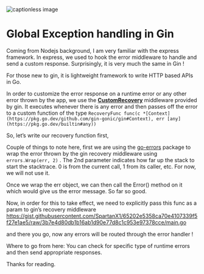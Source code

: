 ![captionless image](https://miro.medium.com/v2/resize:fit:1400/format:webp/1*hJR81BXeqgN0zwkPOxkQVg.png)

Global Exception handling in Gin
================================

Coming from Nodejs background, I am very familiar with the express framework. In express, we used to hook the error middleware to handle and send a custom response. Surprisingly, it is very much the same in Gin !

For those new to gin, it is lightweight framework to write HTTP based APIs in Go.

In order to customize the error response on a runtime error or any other error thrown by the app, we use the [**CustomRecovery**](https://pkg.go.dev/github.com/gin-gonic/gin#CustomRecovery) middleware provided by gin. It executes whenever there is any error and then passes off the error to a custom function of the type `RecoveryFunc func(c *[Context](https://pkg.go.dev/github.com/gin-gonic/gin#Context), err [any](https://pkg.go.dev/builtin#any))`

So, let’s write our recovery function first,
<script src="https://gist.githubusercontent.com/SpartanX1/9c1a246d39e41712dc4fbc7100175e9e/raw/12566ebedf1561372643d9e969caf2a9832b3b3a/exception.handler.go"></script>

Couple of things to note here, first we are using the [go-errors](https://pkg.go.dev/errors) package to wrap the error thrown by the gin recovery middleware using `errors.Wrap(err, 2)` . The 2nd parameter indicates how far up the stack to start the stacktrace. 0 is from the current call, 1 from its caller, etc. For now, we will not use it.

Once we wrap the err object, we can then call the Error() method on it which would give us the error message. So far so good.

Now, in order for this to take effect, we need to explicitly pass this func as a param to gin’s recovery middleware
https://gist.githubusercontent.com/SpartanX1/65202e5358ca70e4107339f5f27e1ae5/raw/3b7e4d80db1b16ab1d90e77d8c1c953e97378cce/main.go

and there you go, now any errors will be routed through the error handler !

Where to go from here: You can check for specific type of runtime errors and then send appropriate responses.

Thanks for reading.
